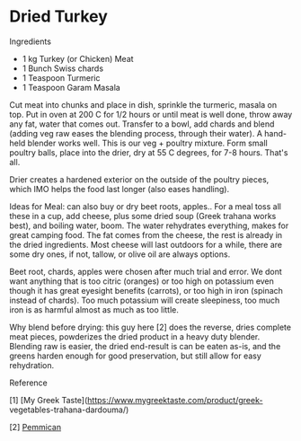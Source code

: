 # Dried Turkey 

Ingredients

* 1 kg Turkey (or Chicken) Meat
* 1 Bunch Swiss chards
* 1 Teaspoon Turmeric
* 1 Teaspoon Garam Masala

Cut meat into chunks and place in dish, sprinkle the turmeric, masala
on top. Put in oven at 200 C for 1/2 hours or until meat is well done,
throw away any fat, water that comes out. Transfer to a bowl, add
chards and blend (adding veg raw eases the blending process, through
their water). A hand-held blender works well. This is our veg + poultry
mixture. Form small poultry balls, place into the drier, dry
at 55 C degrees, for 7-8 hours. That's all.

Drier creates a hardened exterior on the outside of the poultry
pieces, which IMO helps the food last longer (also eases handling).

Ideas for Meal: can also buy or dry beet roots, apples.. For a meal
toss all these in a cup, add cheese, plus some dried soup (Greek
trahana works best), and boiling water, boom. The water rehydrates
everything, makes for great camping food. The fat comes from the
cheese, the rest is already in the dried ingredients. Most cheese will
last outdoors for a while, there are some dry ones, if not, tallow, or
olive oil are always options.

Beet root, chards, apples were chosen after much trial and error. We
dont want anything that is too citric (oranges) or too high on potassium
even though it has great eyesight benefits (carrots), or too high in
iron (spinach instead of chards). Too much potassium will create sleepiness,
too much iron is as harmful almost as much as too little.

Why blend before drying: this guy here [2] does the reverse, dries
complete meat pieces, powderizes the dried product in a heavy duty
blender. Blending raw is easier, the dried end-result is can be eaten
as-is, and the greens harden enough for good preservation, but still
allow for easy rehydration. 

Reference

[1] [My Greek Taste](https://www.mygreektaste.com/product/greek-
vegetables-trahana-dardouma/)

[2] [Pemmican](https://youtu.be/MElMJsIP1Y0?t=404)

